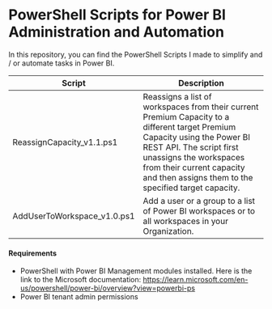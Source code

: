 # PowerShell Scripts for Power BI Administration and Automation

In this repository, you can find the PowerShell Scripts I made to simplify and / or automate tasks in Power BI.

| Script | Description |
|-------------|-------------|
| ReassignCapacity_v1.1.ps1 | Reassigns a list of workspaces from their current Premium Capacity to a different target Premium Capacity using the Power BI REST API. The script first unassigns the workspaces from their current capacity and then assigns them to the specified target capacity. |
| AddUserToWorkspace_v1.0.ps1 | Add a user or a group to a list of Power BI workspaces or to all workspaces in your Organization. |

#### Requirements
- PowerShell with Power BI Management modules installed. Here is the link to the Microsoft documentation: https://learn.microsoft.com/en-us/powershell/power-bi/overview?view=powerbi-ps
- Power BI tenant admin permissions
